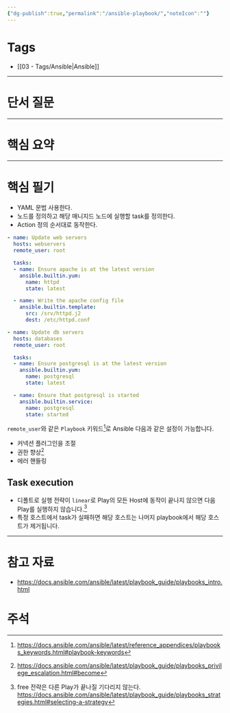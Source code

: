 ```yaml
---
{"dg-publish":true,"permalink":"/ansible-playbook/","noteIcon":""}
---
```


# Tags
- [[03 - Tags/Ansible\|Ansible]]
---
# 단서 질문

---
# 핵심 요약

---
# 핵심 필기
- YAML 문법 사용한다.
- 노드를 정의하고 해당 매니지드 노드에 실행할 task를 정의한다.
- Action 정의 순서대로 동작한다.
``` yaml
- name: Update web servers
  hosts: webservers
  remote_user: root

  tasks:
  - name: Ensure apache is at the latest version
    ansible.builtin.yum:
      name: httpd
      state: latest

  - name: Write the apache config file
    ansible.builtin.template:
      src: /srv/httpd.j2
      dest: /etc/httpd.conf

- name: Update db servers
  hosts: databases
  remote_user: root

  tasks:
  - name: Ensure postgresql is at the latest version
    ansible.builtin.yum:
      name: postgresql
      state: latest

  - name: Ensure that postgresql is started
    ansible.builtin.service:
      name: postgresql
      state: started
```

`remote_user`와 같은 `Playbook` 키워드[^1]로 Ansible 다음과 같은 설정이 가능합니다.
- 커넥션 플러그인을 조절
- 권한 향상[^2]
- 에러 핸들링

## Task execution
- 디폴트로 실행 전략이 `linear`로 Play의 모든 Host에 동작이 끝나지 않으면 다음 Play를 실행하지 않습니다.[^3]
- 특정 호스트에서 task가 실패하면 해당 호스트는 나머지 playbook에서 해당 호스트가 제거됩니다.

---
# 참고 자료
- https://docs.ansible.com/ansible/latest/playbook_guide/playbooks_intro.html
# 주석

[^1]: https://docs.ansible.com/ansible/latest/reference_appendices/playbooks_keywords.html#playbook-keywords

[^2]: https://docs.ansible.com/ansible/latest/playbook_guide/playbooks_privilege_escalation.html#become

[^3]: free 전략은 다른 Play가 끝나질 기다리지 않는다. https://docs.ansible.com/ansible/latest/playbook_guide/playbooks_strategies.html#selecting-a-strategy
